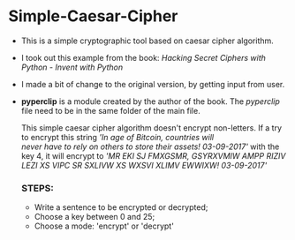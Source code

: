 # Simple-Caesar-Cipher

- This is a simple cryptographic tool based on caesar cipher algorithm.
- I took out this example from the book: *Hacking Secret Ciphers with Python - Invent with Python*
- I made a bit of change to the original version, by getting input from user.
- **pyperclip** is a module created by the author of the book. 
  The *pyperclip* file need to be in the same folder of the main file.
  
  This simple caesar cipher algorithm doesn't encrypt non-letters. If a try to encrypt this string _'In age of Bitcoin, countries will   
  never have to rely on others to store their assets! 03-09-2017'_ with the key 4, it will encrypt to _'MR EKI SJ FMXGSMR, GSYRXVMIW AMPP 
  RIZIV LEZI XS VIPC SR SXLIVW XS WXSVI XLIMV EWWIXW! 03-09-2017'_
  
  ### STEPS:
  - Write a sentence to be encrypted or decrypted;
  - Choose a key between 0 and 25;
  - Choose a mode: 'encrypt' or 'decrypt'
